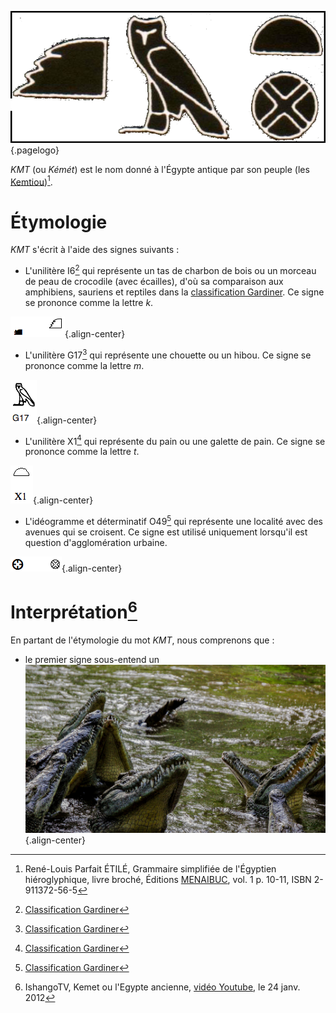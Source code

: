 <!-- TITLE: KMT / Égypte pharaonique antique -->
<!-- SUBTITLE: L'Égypte pharaonique antique : KMT -->

![Kmt](/uploads/ecriture/kmt.png "Kmt"){.pagelogo}

*KMT* (ou *Kémét*) est le nom donné à l'Égypte antique par son peuple (les [Kemtiou](http://leremsesh.com/peuple/kemtiou))[^1].

# Étymologie
*KMT* s'écrit à l'aide des signes suivants :
* L'unilitère I6[^2] qui représente un tas de charbon de bois ou un morceau de peau de crocodile (avec écailles), d'où sa comparaison aux amphibiens, sauriens et reptiles dans la [classification Gardiner](/ecriture/classification-gardiner). Ce signe se prononce comme la lettre *k*.

![Signe I 6](/uploads/ecriture/signe-i-6.png "Signe I 6"){.align-center}


* L'unilitère G17[^2] qui représente une chouette ou un hibou. Ce signe se prononce comme la lettre *m*.

![Signe G 17](/uploads/ecriture/signe-g-17.png "Signe G 17"){.align-center}

* L'unilitère X1[^2] qui représente du pain ou une galette de pain. Ce signe se prononce comme la lettre *t*.

![Signe X 1](/uploads/ecriture/signe-x-1.png "Signe X 1"){.align-center}

* L'idéogramme et déterminatif O49[^2] qui représente une localité avec des avenues qui se croisent. Ce signe est utilisé uniquement lorsqu'il est question d'agglomération urbaine.

![Signe O 49](/uploads/ecriture/signe-o-49.png "Signe O 49"){.align-center}

# Interprétation[^3]
En partant de l'étymologie du mot *KMT*, nous comprenons que :
* le premier signe sous-entend un
![Crocodile 2697279 1920](/uploads/animaux/crocodile-2697279-1920.jpg "Crocodile 2697279 1920"){.align-center}

<!-- Sources -->
[^1]:René-Louis Parfait ÉTILÉ, Grammaire simplifiée de l'Égyptien hiéroglyphique, livre broché, Éditions [MENAIBUC](http://www.menaibuc.com/), vol. 1 p. 10-11, ISBN 2-911372-56-5
[^2]:[Classification Gardiner](/ecriture/classification-gardiner)
[^3]:IshangoTV, Kemet ou l'Egypte ancienne, [vidéo Youtube](https://www.youtube.com/watch?v=lfS4IzC4eLM), le 24 janv. 2012